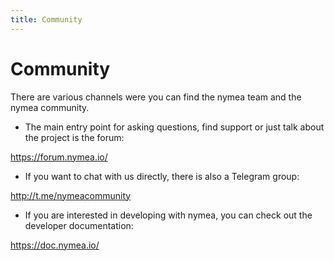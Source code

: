 ```yaml
---
title: Community
---
```


# Community

There are various channels were you can find the nymea team and the nymea community.

* The main entry point for asking questions, find support or just talk about the project is the forum:

https://forum.nymea.io/

* If you want to chat with us directly, there is also a Telegram group:

http://t.me/nymeacommunity

* If you are interested in developing with nymea, you can check out the developer documentation:

https://doc.nymea.io/
